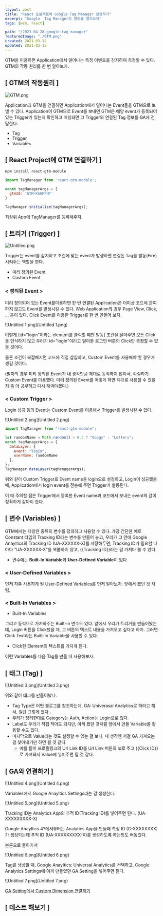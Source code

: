```yaml
---
layout: post
title: "React 프로젝트에 Google Tag Manager 설정하기"
excerpt: "Google  Tag Manager의 원리를 알아보자"
tags: [web, react]

path: "/2021-04-28-google-tag-manager"
featuredImage: "./GTM.png"
created: 2021-03-12
updated: 2021-03-12
---
```


GTM을 이용하면 Application에서 일어나는 특정 이벤트를 감지하여 측정할 수 있다. GTM의 작동 원리를 한 번 알아보자.  

## [ GTM의 작동원리 ]
![GTM.png](GTM.png)  

Application과 GTM을 연결하면 Application에서 일어나는 Event들을 GTM으로 보낼 수 있다. Application이 GTM으로 Event를 보내면 GTM은 해당 event가 등록되어 있는 Trigger가 있는지 확인하고 매칭되면 그 Trigger와 연결된 Tag 정보를 GA에 전달한다.  

- Tag  
- Trigger  
- Variables  

## [ React Project에 GTM 연결하기 ]

```bash
npm install react-gtm-module
```

```jsx
import TagManager from 'react-gtm-module';

const tagManagerArgs = {
  gtmId: 'GTM-KG6PFHT'
}

TagManager.initialize(tagManagerArgs);
```

최상위 App에 TagManager를 등록해주자.

## [ 트리거 (Trigger) ]

![Untitled.png](Untitled.png)

Trigger는 event를 감지하고 조건에 맞는 event가 발생하면 연결된 Tag를 발동(Fire)시켜주는 역할을 한다. 

- 미리 정의된 Event
- Custom Event

### < 정의된 Event >

미리 정의되어 있는 Event를이용하면 한 번 연결된 Application은 더이상 코드에 관여하지 않고도 Event를 발생시킬 수 있다. Web Application의 경우 Page View, Click, ... 등이 있다.  Click Event를 이용한 Trigger를 한 번 만들어 보자.

![Untitled 1.png](Untitled 1.png)

이렇게 (id="login"이라는 element를 클릭할 때만 발동) 조건을 달아주면 모든 Click을 인식하지 않고 우리가 id="login"이라고 달아둔 로그인 버튼의 Click만 측정할 수 있을 것이다. 

물론 조건이 복잡해지면  코드에 직접 삽입하고, Custom Event를 사용해야 할 경우가 생길 것이다.

(필자의 경우 미리 정의된 Event가 내 생각만큼 제대로 동작하지 않아서, 확실하기 Custom Event를 이용했다. 미리 정의된 Event를 어떻게 하면 제대로 사용할 수 있을지 좀 더 공부하고 다시 해봐야겠다.)

### < Custom Trigger >

Login 성공 등의 Event는 Custom Event를 이용해서 Trigger를 발생시킬 수 있다. 

![Untitled 2.png](Untitled 2.png)

```jsx
import TagManager from "react-gtm-module";

let randomName = Math.random() > 0.5 ? "Googy" : "Letters";
const tagManagerArgs = {
  dataLayer: {
    event: "login",
    userName: randomName
  },
};
TagManager.dataLayer(tagManagerArgs);
```

위와 같이 Custom Trigger로 Event name을 login으로 설정하고,  Login이 성공했을 때, Application에서 login event를 전송해 주면 Trigger가 발동된다.

이 때 주의할 점은 Trigger에서 등록한 Event name과 코드에서 보내는 event의 값이 정확하게 같아야 한다.

## [ 변수 (Variables) ]

GTM에서는 다양한 종류의 변수를 정의하고 사용할 수 있다. 가장 간단한 예로 Constant 타입의 Tracking ID라는 변수를 만들어 놓고, 우리가 그 안에 Google Anayltics의 Tracking ID (UA-XXXXXX-X)를 저장해두면, Tracking ID가 필요할 때마다 "UA-XXXXXX-X"를 복붙하지 않고, {{Tracking ID}}라는 걸 가져다 쓸 수 있다.

- 변수에는 **Built-In Variable**과 **User-Defined Variable**이 있다.

### < User-Defined Variables >

먼저 자주 사용하게 될 User-Defined Variables를 먼저 알아보자. 앞에서 봤던 것 처럼, 

### < Built-In Variables >

- Built-In Variables

그리고 동적으로 가져와주는 Built-In 변수도 있다. 앞에서 우리가 트리거를 만들어봤는데, Login 버튼을 Click했을 때, 그 버튼의 텍스트 내용을 가져오고 싶다고 하자. 그러면 Click Text라는 Built-In Variable을 사용할 수 있다.

- Click한 Element의 텍스트를 가지게 된다.

이런 Variables를 다음 Tag를 만들 때 사용해보자.

## [ 태그 (Tag) ]

![Untitled 3.png](Untitled 3.png)

위와 같이 태그를 만들어봤다.

- Tag Type은 어떤 블로그를 참조하는데, GA: Univerasal Analytics로 하라고 해서, 일단 그렇게 했다..
- 우리가 정리한대로 Category는 Auth, Action는 Login으로 줬다.
- Label도 우리가 직접 적어도 되지만, 아까 봤던 것처럼 앞에서 만들 Variable을 활용할 수도 있다.
- 마지막으로 Value라는 것도 설정할 수 있는 걸 보니, 내 생각엔 저걸 GA 가져오는 걸 찾아내기만 하면 될 것 같다.
    - 예를 들어 프로필링크의 Url Link ID를 Url Link 버튼의 id로 주고 {{Click ID}}로 가져와서 Value에 넣어주면 될 것 같다.

## [ GA와 연결하기 ]

![Untitled 4.png](Untitled 4.png)

Variables에서 Google Anayltics Settings라는 걸 생성한다.

![Untitled 5.png](Untitled 5.png)

Tracking ID는 Analytics App의 추적 ID(Tracking ID)를 넣어주면 된다. (UA-XXXXXXXXX-X)

Google Anayltics 4?에서부터는 Analytics App을 만들때 측정 ID (G-XXXXXXXX)가 생성되는데 추적 ID (UA-XXXXXXXXX-X)를 생성하도록 하는법도 써놓겠다.

본론으로 돌아가서 

![Untitled 6.png](Untitled 6.png)

Tag를 생성할 때, Google Anayltics: Universal Analytics를 선택하고, Google Analytics Settings에 아까 만들었던 GA Setting을 넣어주면 된다.

![Untitled 7.png](Untitled 7.png)

[GA Setting에서 Custom Dimension 연결하기](https://www.notion.so/GA-Setting-Custom-Dimension-20ac0c0c1e064ee9920ef2e442082330)

## [ 테스트 해보기 ]